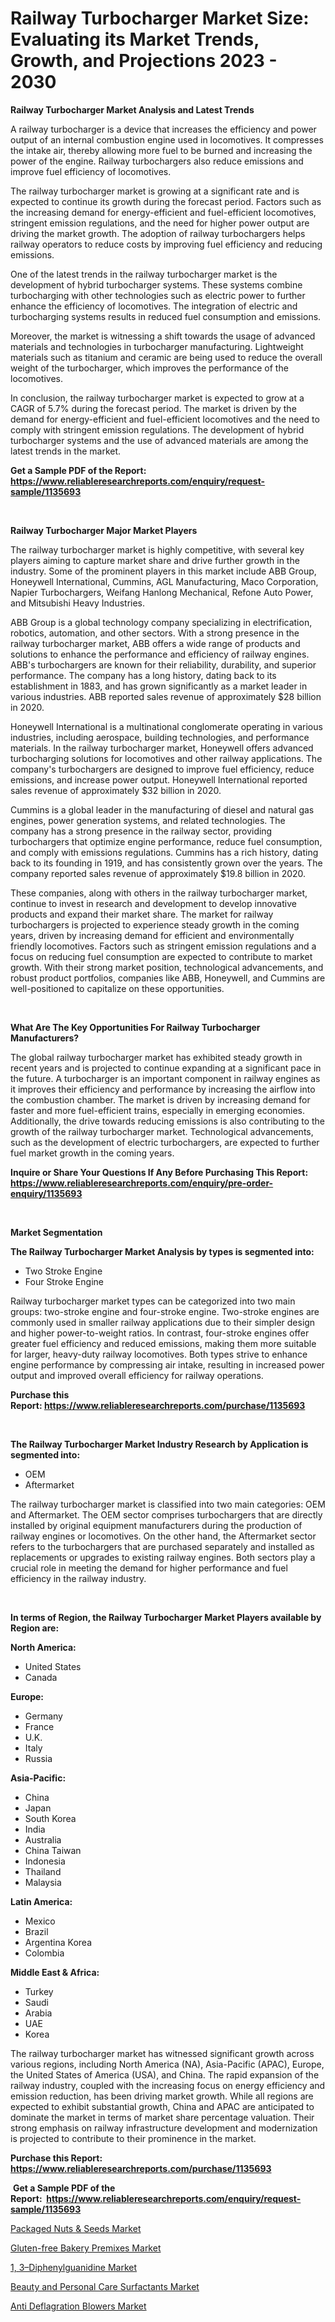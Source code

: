 <p><h1>Railway Turbocharger Market Size: Evaluating its Market Trends, Growth, and Projections 2023 - 2030</h1></p><p><strong>Railway Turbocharger Market Analysis and Latest Trends</strong></p>
<p><p>A railway turbocharger is a device that increases the efficiency and power output of an internal combustion engine used in locomotives. It compresses the intake air, thereby allowing more fuel to be burned and increasing the power of the engine. Railway turbochargers also reduce emissions and improve fuel efficiency of locomotives.</p><p>The railway turbocharger market is growing at a significant rate and is expected to continue its growth during the forecast period. Factors such as the increasing demand for energy-efficient and fuel-efficient locomotives, stringent emission regulations, and the need for higher power output are driving the market growth. The adoption of railway turbochargers helps railway operators to reduce costs by improving fuel efficiency and reducing emissions.</p><p>One of the latest trends in the railway turbocharger market is the development of hybrid turbocharger systems. These systems combine turbocharging with other technologies such as electric power to further enhance the efficiency of locomotives. The integration of electric and turbocharging systems results in reduced fuel consumption and emissions.</p><p>Moreover, the market is witnessing a shift towards the usage of advanced materials and technologies in turbocharger manufacturing. Lightweight materials such as titanium and ceramic are being used to reduce the overall weight of the turbocharger, which improves the performance of the locomotives.</p><p>In conclusion, the railway turbocharger market is expected to grow at a CAGR of 5.7% during the forecast period. The market is driven by the demand for energy-efficient and fuel-efficient locomotives and the need to comply with stringent emission regulations. The development of hybrid turbocharger systems and the use of advanced materials are among the latest trends in the market.</p></p>
<p><strong>Get a Sample PDF of the Report:&nbsp; <a href="https://www.reliableresearchreports.com/enquiry/request-sample/1135693">https://www.reliableresearchreports.com/enquiry/request-sample/1135693</a></strong></p>
<p>&nbsp;</p>
<p><strong>Railway Turbocharger Major Market Players</strong></p>
<p><p>The railway turbocharger market is highly competitive, with several key players aiming to capture market share and drive further growth in the industry. Some of the prominent players in this market include ABB Group, Honeywell International, Cummins, AGL Manufacturing, Maco Corporation, Napier Turbochargers, Weifang Hanlong Mechanical, Refone Auto Power, and Mitsubishi Heavy Industries.</p><p>ABB Group is a global technology company specializing in electrification, robotics, automation, and other sectors. With a strong presence in the railway turbocharger market, ABB offers a wide range of products and solutions to enhance the performance and efficiency of railway engines. ABB's turbochargers are known for their reliability, durability, and superior performance. The company has a long history, dating back to its establishment in 1883, and has grown significantly as a market leader in various industries. ABB reported sales revenue of approximately $28 billion in 2020.</p><p>Honeywell International is a multinational conglomerate operating in various industries, including aerospace, building technologies, and performance materials. In the railway turbocharger market, Honeywell offers advanced turbocharging solutions for locomotives and other railway applications. The company's turbochargers are designed to improve fuel efficiency, reduce emissions, and increase power output. Honeywell International reported sales revenue of approximately $32 billion in 2020.</p><p>Cummins is a global leader in the manufacturing of diesel and natural gas engines, power generation systems, and related technologies. The company has a strong presence in the railway sector, providing turbochargers that optimize engine performance, reduce fuel consumption, and comply with emissions regulations. Cummins has a rich history, dating back to its founding in 1919, and has consistently grown over the years. The company reported sales revenue of approximately $19.8 billion in 2020.</p><p>These companies, along with others in the railway turbocharger market, continue to invest in research and development to develop innovative products and expand their market share. The market for railway turbochargers is projected to experience steady growth in the coming years, driven by increasing demand for efficient and environmentally friendly locomotives. Factors such as stringent emission regulations and a focus on reducing fuel consumption are expected to contribute to market growth. With their strong market position, technological advancements, and robust product portfolios, companies like ABB, Honeywell, and Cummins are well-positioned to capitalize on these opportunities.</p></p>
<p>&nbsp;</p>
<p><strong>What Are The Key Opportunities For Railway Turbocharger Manufacturers?</strong></p>
<p><p>The global railway turbocharger market has exhibited steady growth in recent years and is projected to continue expanding at a significant pace in the future. A turbocharger is an important component in railway engines as it improves their efficiency and performance by increasing the airflow into the combustion chamber. The market is driven by increasing demand for faster and more fuel-efficient trains, especially in emerging economies. Additionally, the drive towards reducing emissions is also contributing to the growth of the railway turbocharger market. Technological advancements, such as the development of electric turbochargers, are expected to further fuel market growth in the coming years.</p></p>
<p><strong>Inquire or Share Your Questions If Any Before Purchasing This Report: <a href="https://www.reliableresearchreports.com/enquiry/pre-order-enquiry/1135693">https://www.reliableresearchreports.com/enquiry/pre-order-enquiry/1135693</a></strong></p>
<p>&nbsp;</p>
<p><strong>Market Segmentation</strong></p>
<p><strong>The Railway Turbocharger Market Analysis by types is segmented into:</strong></p>
<p><ul><li>Two Stroke Engine</li><li>Four Stroke Engine</li></ul></p>
<p><p>Railway turbocharger market types can be categorized into two main groups: two-stroke engine and four-stroke engine. Two-stroke engines are commonly used in smaller railway applications due to their simpler design and higher power-to-weight ratios. In contrast, four-stroke engines offer greater fuel efficiency and reduced emissions, making them more suitable for larger, heavy-duty railway locomotives. Both types strive to enhance engine performance by compressing air intake, resulting in increased power output and improved overall efficiency for railway operations.</p></p>
<p><strong>Purchase this Report:&nbsp;<a href="https://www.reliableresearchreports.com/purchase/1135693">https://www.reliableresearchreports.com/purchase/1135693</a></strong></p>
<p>&nbsp;</p>
<p><strong>The Railway Turbocharger Market Industry Research by Application is segmented into:</strong></p>
<p><ul><li>OEM</li><li>Aftermarket</li></ul></p>
<p><p>The railway turbocharger market is classified into two main categories: OEM and Aftermarket. The OEM sector comprises turbochargers that are directly installed by original equipment manufacturers during the production of railway engines or locomotives. On the other hand, the Aftermarket sector refers to the turbochargers that are purchased separately and installed as replacements or upgrades to existing railway engines. Both sectors play a crucial role in meeting the demand for higher performance and fuel efficiency in the railway industry.</p></p>
<p>&nbsp;</p>
<p><strong>In terms of Region, the Railway Turbocharger Market Players available by Region are:</strong></p>
<p>
    <p> <strong> North America: </strong>
        <ul>
            <li>United States</li>
            <li>Canada</li>
        </ul>
        </p> 
    <p> <strong> Europe: </strong>
        <ul>
            <li>Germany</li>
            <li>France</li>
            <li>U.K.</li>
            <li>Italy</li>
            <li>Russia</li>
        </ul>
        </p> 
    <p> <strong> Asia-Pacific: </strong>
        <ul>
            <li>China</li>
            <li>Japan</li>
            <li>South Korea</li>
            <li>India</li>
            <li>Australia</li>
            <li>China Taiwan</li>
            <li>Indonesia</li>
            <li>Thailand</li>
            <li>Malaysia</li>
        </ul>
        </p> 
    <p> <strong> Latin America: </strong>
        <ul>
            <li>Mexico</li>
            <li>Brazil</li>
            <li>Argentina Korea</li>
            <li>Colombia</li>
        </ul>
        </p> 
    <p> <strong> Middle East & Africa: </strong>
        <ul>
            <li>Turkey</li>
            <li>Saudi</li>
            <li>Arabia</li>
            <li>UAE</li>
            <li>Korea</li>
        </ul>
    </p>
    </p>
<p><p>The railway turbocharger market has witnessed significant growth across various regions, including North America (NA), Asia-Pacific (APAC), Europe, the United States of America (USA), and China. The rapid expansion of the railway industry, coupled with the increasing focus on energy efficiency and emission reduction, has been driving market growth. While all regions are expected to exhibit substantial growth, China and APAC are anticipated to dominate the market in terms of market share percentage valuation. Their strong emphasis on railway infrastructure development and modernization is projected to contribute to their prominence in the market.</p></p>
<p><strong>Purchase this Report: <a href="https://www.reliableresearchreports.com/purchase/1135693">https://www.reliableresearchreports.com/purchase/1135693</a></strong></p>
<p>&nbsp;<strong>Get a Sample PDF of the Report:&nbsp;&nbsp;<a href="https://www.reliableresearchreports.com/enquiry/request-sample/1135693">https://www.reliableresearchreports.com/enquiry/request-sample/1135693</a></strong></p>
<p><strong></strong></p>
<p><p><a href="https://www.linkedin.com/pulse/packaged-nuts-amp-seeds-market-size-share-global-analysis/">Packaged Nuts & Seeds Market</a></p><p><a href="https://www.linkedin.com/pulse/gluten-free-bakery-premixes-market-size-share-amp-trends-analysis/">Gluten-free Bakery Premixes Market</a></p><p><a href="https://medium.com/@jerez43343/1-3-ndash-diphenylguanidine-market-outlook-industry-overview-and-forecast-2023-to-2030-35ae3790594d">1, 3–Diphenylguanidine Market</a></p><p><a href="https://www.linkedin.com/pulse/beauty-personal-care-surfactants-market-size-growth-forecast/">Beauty and Personal Care Surfactants Market</a></p><p><a href="https://medium.com/@moribenton733320/anti-deflagration-blowers-market-furnishes-information-on-market-share-market-trends-and-market-5653291566d8">Anti Deflagration Blowers Market</a></p></p>